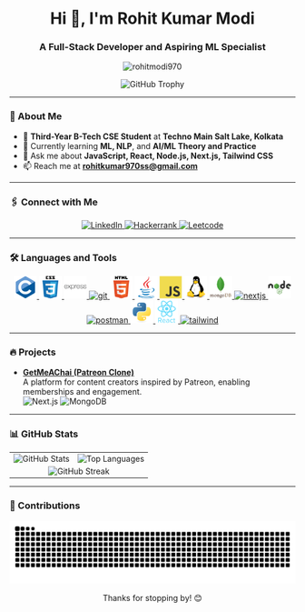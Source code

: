 <h1 align="center">Hi 👋, I'm Rohit Kumar Modi</h1>
<h3 align="center">A Full-Stack Developer and Aspiring ML Specialist</h3>

<p align="center">
  <img src="https://komarev.com/ghpvc/?username=rohitmodi970&label=Profile%20views&color=0e75b6&style=flat" alt="rohitmodi970" />
</p>

<div align="center">
  <img src="https://github-profile-trophy.vercel.app/?username=rohitmodi970&row=1&column=6&margin-w=15&margin-h=15&theme=darkhub" alt="GitHub Trophy" />
</div>

---

### 💼 About Me
- 🔭 **Third-Year B-Tech CSE Student** at **Techno Main Salt Lake, Kolkata**  
- 🌱 Currently learning **ML, NLP**, and **AI/ML Theory and Practice**  
- 💬 Ask me about **JavaScript, React, Node.js, Next.js, Tailwind CSS**  
- 📫 Reach me at **[rohitkumar970ss@gmail.com](mailto:rohitkumar970ss@gmail.com)**

---

### 🖇️ Connect with Me
<p align="center">
  <a href="https://linkedin.com/in/rohitmodi970" target="blank">
    <img src="https://raw.githubusercontent.com/rahuldkjain/github-profile-readme-generator/master/src/images/icons/Social/linked-in-alt.svg" alt="LinkedIn" width="40" />
  </a>
  <a href="https://www.hackerrank.com/rohitkumar970ss" target="blank">
    <img src="https://raw.githubusercontent.com/rahuldkjain/github-profile-readme-generator/master/src/images/icons/Social/hackerrank.svg" alt="Hackerrank" width="40" />
  </a>
  <a href="https://leetcode.com/rohitmodi970/" target="blank">
    <img src="https://raw.githubusercontent.com/rahuldkjain/github-profile-readme-generator/master/src/images/icons/Social/leet-code.svg" alt="Leetcode" width="40" />
  </a>
</p>

---

### 🛠️ Languages and Tools
<p align="center"> 
   <a href="https://www.cprogramming.com/" target="_blank" rel="noreferrer"> <img src="https://raw.githubusercontent.com/devicons/devicon/master/icons/c/c-original.svg" alt="c" width="40" height="40"/> </a> 
  <a href="https://www.w3schools.com/css/" target="_blank" rel="noreferrer"> <img src="https://raw.githubusercontent.com/devicons/devicon/master/icons/css3/css3-original-wordmark.svg" alt="css3" width="40" height="40"/> </a> 
  <a href="https://expressjs.com" target="_blank" rel="noreferrer"> <img src="https://raw.githubusercontent.com/devicons/devicon/master/icons/express/express-original-wordmark.svg" alt="express" width="40" height="40"/> </a> 
  <a href="https://git-scm.com/" target="_blank" rel="noreferrer"> <img src="https://www.vectorlogo.zone/logos/git-scm/git-scm-icon.svg" alt="git" width="40" height="40"/> </a> 
  <a href="https://www.w3.org/html/" target="_blank" rel="noreferrer"> <img src="https://raw.githubusercontent.com/devicons/devicon/master/icons/html5/html5-original-wordmark.svg" alt="html5" width="40" height="40"/> </a> 
  <a href="https://www.java.com" target="_blank" rel="noreferrer"> <img src="https://raw.githubusercontent.com/devicons/devicon/master/icons/java/java-original.svg" alt="java" width="40" height="40"/> </a> 
  <a href="https://developer.mozilla.org/en-US/docs/Web/JavaScript" target="_blank" rel="noreferrer"> <img src="https://raw.githubusercontent.com/devicons/devicon/master/icons/javascript/javascript-original.svg" alt="javascript" width="40" height="40"/> </a> 
  <a href="https://www.linux.org/" target="_blank" rel="noreferrer"> <img src="https://raw.githubusercontent.com/devicons/devicon/master/icons/linux/linux-original.svg" alt="linux" width="40" height="40"/> </a> 
  <a href="https://www.mongodb.com/" target="_blank" rel="noreferrer"> <img src="https://raw.githubusercontent.com/devicons/devicon/master/icons/mongodb/mongodb-original-wordmark.svg" alt="mongodb" width="40" height="40"/> </a> 
  <a href="https://nextjs.org/" target="_blank" rel="noreferrer"> <img src="https://cdn.worldvectorlogo.com/logos/nextjs-2.svg" alt="nextjs" width="40" height="40"/> </a> 
  <a href="https://nodejs.org" target="_blank" rel="noreferrer"> <img src="https://raw.githubusercontent.com/devicons/devicon/master/icons/nodejs/nodejs-original-wordmark.svg" alt="nodejs" width="40" height="40"/> </a> 
  <a href="https://postman.com" target="_blank" rel="noreferrer"> <img src="https://www.vectorlogo.zone/logos/getpostman/getpostman-icon.svg" alt="postman" width="40" height="40"/> </a> 
  <a href="https://www.python.org" target="_blank" rel="noreferrer"> <img src="https://raw.githubusercontent.com/devicons/devicon/master/icons/python/python-original.svg" alt="python" width="40" height="40"/> </a> 
  <a href="https://reactjs.org/" target="_blank" rel="noreferrer"> <img src="https://raw.githubusercontent.com/devicons/devicon/master/icons/react/react-original-wordmark.svg" alt="react" width="40" height="40"/> </a> 
  <a href="https://tailwindcss.com/" target="_blank" rel="noreferrer"> <img src="https://www.vectorlogo.zone/logos/tailwindcss/tailwindcss-icon.svg" alt="tailwind" width="40" height="40"/> </a> 
  <!-- Add more as necessary -->
</p>

---

### 🔥 Projects
- **[GetMeAChai (Patreon Clone)](https://github.com/rohitmodi970/GetMeaCoffee)**  
  A platform for content creators inspired by Patreon, enabling memberships and engagement.  
  ![Next.js](https://img.shields.io/badge/-Next.js-000000?style=flat&logo=next.js&logoColor=white) 
  ![MongoDB](https://img.shields.io/badge/-MongoDB-47A248?style=flat&logo=mongodb&logoColor=white)

---

### 📊 GitHub Stats
<div align="center">
  <table>
    <tr>
      <td>
        <img src="https://github-readme-stats.vercel.app/api?username=rohitmodi970&show_icons=true&locale=en&theme=radical" alt="GitHub Stats" />
      </td>
      <td>
        <img src="https://github-readme-stats.vercel.app/api/top-langs?username=rohitmodi970&show_icons=true&locale=en&layout=compact&theme=radical" alt="Top Languages" />
      </td>
    </tr>
    <tr>
      <td colspan="2" align="center">
        <img src="https://github-readme-streak-stats.herokuapp.com/?user=rohitmodi970&theme=radical" alt="GitHub Streak" />
      </td>
    </tr>
  </table>
</div>

---

### 🐍 Contributions
<div align="center">
  <img src="https://raw.githubusercontent.com/rohitmodi970/rohitmodi970/output/snake.svg" alt="Snake animation" />
</div>

<p align="center">Thanks for stopping by! 😊</p>
